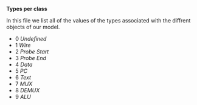 **Types per class**

In this file we list all of the values of the types
associated with the diffrent objects of our model.

+ 0 _Undefined_
+ 1 _Wire_
+ 2 _Probe Start_
+ 3 _Probe End_
+ 4 _Data_
+ 5 _PC_
+ 6 _Text_
+ 7 _MUX_
+ 8 _DEMUX_
+ 9 _ALU_
